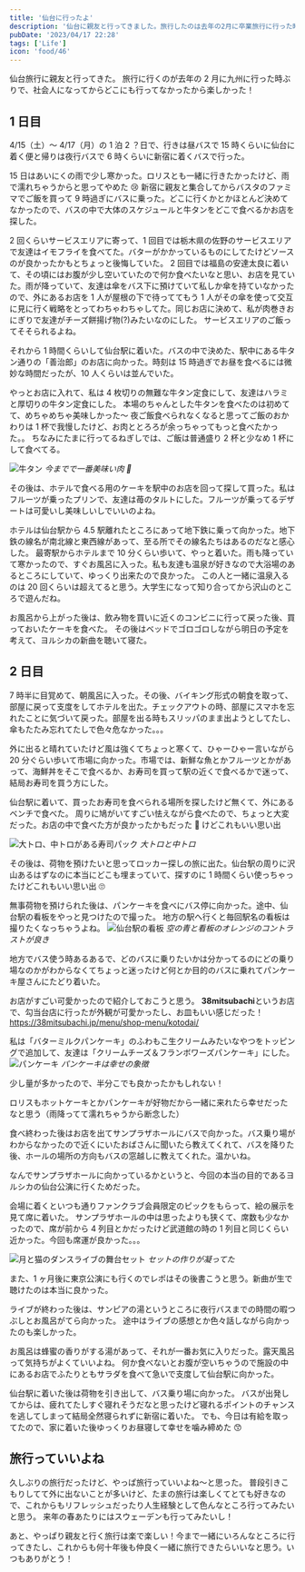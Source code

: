 ```yaml
---
title: '仙台に行ったよ'
description: '仙台に親友と行ってきました。旅行したのは去年の2月に卒業旅行に行った時以来で楽しかったな。'
pubDate: '2023/04/17 22:28'
tags: ['Life']
icon: 'food/46'
---
```


仙台旅行に親友と行ってきた。
旅行に行くのが去年の 2 月に九州に行った時ぶりで、社会人になってからどこにも行ってなかったから楽しかった！

## 1 日目

4/15（土）〜 4/17（月）の 1 泊 2 ？日で、行きは昼バスで 15 時くらいに仙台に着く便と帰りは夜行バスで 6 時くらいに新宿に着くバスで行った。

15 日はあいにくの雨で少し寒かった。ロリスとも一緒に行きたかったけど、雨で濡れちゃうからと思ってやめた 😢
新宿に親友と集合してからバスタのファミマでご飯を買って 9 時過ぎにバスに乗った。どこに行くかとかほとんど決めてなかったので、バスの中で大体のスケジュールと牛タンをどこで食べるかお店を探した。

2 回くらいサービスエリアに寄って、1 回目では栃木県の佐野のサービスエリアで友達はイモフライを食べてた。バターがかかっているものにしてたけどソースのが良かったかもとちょっと後悔していた。
2 回目では福島の安達太良に着いて、その頃にはお腹が少し空いていたので何か食べたいなと思い、お店を見ていた。雨が降っていて、友達は傘をバス下に預けていて私しか傘を持ていなかったので、外にあるお店を 1 人が屋根の下で待っててもう 1 人がその傘を使って交互に見に行く戦略をとってわちゃわちゃしてた。同じお店に決めて、私が肉巻きおにぎりで友達がチーズ餅揚げ物(?)みたいなのにした。
サービスエリアのご飯ってそそられるよね。

それから 1 時間くらいして仙台駅に着いた。バスの中で決めた、駅中にある牛タン通りの「善治郎」のお店に向かった。時刻は 15 時過ぎでお昼を食べるには微妙な時間だったが、10 人くらいは並んでいた。

やっとお店に入れて、私は 4 枚切りの無難な牛タン定食にして、友達はハラミと厚切りの牛タン定食にした。
本場のちゃんとした牛タンを食べたのは初めてて、めちゃめちゃ美味しかった〜
夜ご飯食べられなくなると思ってご飯のおかわりは 1 杯で我慢したけど、お肉ととろろが余っちゃってもっと食べたかった。。
ちなみにたまに行ってるねぎしでは、ご飯は普通盛り 2 杯と少なめ 1 杯にして食べてる。

![牛タン](https://images.yajium.day/images/2023/04/20230417/gyutan.jpg)
_今までで一番美味い肉 🍖_

その後は、ホテルで食べる用のケーキを駅中のお店を回って探して買った。私はフルーツが乗ったプリンで、友達は苺のタルトにした。フルーツが乗ってるデザートは可愛いし美味しいしでいいのよね。

ホテルは仙台駅から 4.5 駅離れたところにあって地下鉄に乗って向かった。地下鉄の線名が南北線と東西線があって、至る所でその線名たちはあるのだなと感心した。
最寄駅からホテルまで 10 分くらい歩いて、やっと着いた。雨も降っていて寒かったので、すぐお風呂に入った。私も友達も温泉が好きなので大浴場のあるところにしていて、ゆっくり出来たので良かった。
この人と一緒に温泉入るのは 20 回くらいは超えてると思う。大学生になって知り合ってから沢山のところで遊んだね。

お風呂から上がった後は、飲み物を買いに近くのコンビニに行って戻った後、買っておいたケーキを食べた。
その後はベッドでゴロゴロしながら明日の予定を考えて、ヨルシカの新曲を聴いて寝た。

## 2 日目

7 時半に目覚めて、朝風呂に入った。その後、バイキング形式の朝食を取って、部屋に戻って支度をしてホテルを出た。チェックアウトの時、部屋にスマホを忘れたことに気づいて戻った。部屋を出る時もスリッパのまま出ようとしてたし、傘もたたみ忘れてたしで色々危なかった。。。

外に出ると晴れていたけど風は強くてちょっと寒くて、ひゃーひゃー言いながら 20 分ぐらい歩いて市場に向かった。市場では、新鮮な魚とかフルーツとかがあって、海鮮丼をそこで食べるか、お寿司を買って駅の近くで食べるかで迷って、結局お寿司を買う方にした。

仙台駅に着いて、買ったお寿司を食べられる場所を探したけど無くて、外にあるベンチで食べた。
周りに鳩がいてすごい怯えながら食べたので、ちょっと大変だった。お店の中で食べた方が良かったかもだった 🥲
けどこれもいい思い出

![大トロ、中トロがある寿司パック](https://images.yajium.day/images/2023/04/20230417/sushi.JPG)
_大トロと中トロ_

その後は、荷物を預けたいと思ってロッカー探しの旅に出た。仙台駅の周りに沢山あるはずなのに本当にどこも埋まっていて、探すのに 1 時間くらい使っちゃったけどこれもいい思い出 🙄

無事荷物を預けられた後は、パンケーキを食べにバス停に向かった。途中、仙台駅の看板をやっと見つけたので撮った。
地方の駅へ行くと毎回駅名の看板は撮りたくなっちゃうよね。
![仙台駅の看板](https://images.yajium.day/images/2023/04/20230417/sendaistation.JPG)
_空の青と看板のオレンジのコントラストが良き_

地方でバス使う時あるあるで、どのバスに乗りたいかは分かってるのにどの乗り場なのかがわからなくてちょっと迷ったけど何とか目的のバスに乗れてパンケーキ屋さんにたどり着いた。

お店がすごい可愛かったので紹介しておこうと思う。
**38mitsubachi**というお店で、勾当台店に行ったが外観が可愛かったし、お皿もいい感じだった！  
https://38mitsubachi.jp/menu/shop-menu/kotodai/

私は「バターミルクパンケーキ」のふわもこ生クリームみたいなやつをトッピングで追加して、友達は「クリームチーズ＆フランボワーズパンケーキ」にした。
![パンケーキ](https://images.yajium.day/images/2023/04/20230417/pancake.jpg)
_パンケーキは幸せの象徴_

少し量が多かったので、半分こでも良かったかもしれない！

ロリスもホットケーキとかパンケーキが好物だから一緒に来れたら幸せだったなと思う（雨降ってて濡れちゃうから断念した）

食べ終わった後はお店を出てサンプラザホールにバスで向かった。バス乗り場がわからなかったので近くにいたおばさんに聞いたら教えてくれて、バスを降りた後、ホールの場所の方向もバスの窓越しに教えてくれた。温かいね。

なんでサンプラザホールに向かっているかというと、今回の本当の目的であるヨルシカの仙台公演に行くためだった。

会場に着くといつも通りファンクラブ会員限定のピックをもらって、絵の展示を見て席に着いた。
サンプラザホールの中は思ったよりも狭くて、席数も少なかったので、席が前から 4 列目とかだったけど武道館の時の 1 列目と同じくらい近かった。今回も席運が良かった。。。

![月と猫のダンスライブの舞台セット](https://images.yajium.day/images/2023/04/20230417/tsukitonekolive.JPG)
_セットの作りが凝ってた_

また、1 ヶ月後に東京公演にも行くのでレポはその後書こうと思う。新曲が生で聴けたのは本当に良かった。

ライブが終わった後は、サンピアの湯というところに夜行バスまでの時間の暇つぶしとお風呂がてら向かった。
途中はライブの感想とか色々話しながら向かったのも楽しかった。

お風呂は蜂蜜の香りがする湯があって、それが一番お気に入りだった。露天風呂って気持ちがよくていいよね。
何か食べないとお腹が空いちゃうので施設の中にあるお店でふたりともサラダを食べて急いで支度して仙台駅に向かった。

仙台駅に着いた後は荷物を引き出して、バス乗り場に向かった。
バスが出発してからは、疲れてたしすぐ寝れそうだなと思ったけど寝れるポイントのチャンスを逃してしまって結局全然寝られずに新宿に着いた。
でも、今日は有給を取ってたので、家に着いた後ゆっくりお昼寝して幸せを噛み締めた 😙

## 旅行っていいよね

久しぶりの旅行だったけど、やっぱ旅行っていいよね〜と思った。
普段引きこもりしてて外に出ないことが多いけど、たまの旅行は楽しくてとても好きなので、これからもリフレッシュだったり人生経験として色んなところ行ってみたいと思う。
来年の春あたりにはスウェーデンも行ってみたいし！

あと、やっぱり親友と行く旅行は楽で楽しい！今まで一緒にいろんなところに行ってきたし、これからも何十年後も仲良く一緒に旅行できたらいいなと思う。いつもありがとう！
